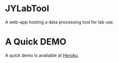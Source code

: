 # JYLabTool
A web-app hosting a data processing tool for lab use.

# A Quick DEMO
A quick demo is available at [Heroku](https://jylabtool.herokuapp.com).
